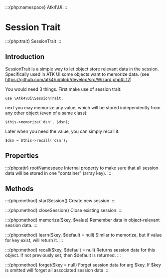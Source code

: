 :::{php:namespace} Atk4\Ui
:::

# Session Trait

:::{php:trait} SessionTrait
:::

## Introduction

SessionTrait is a simple way to let object store relevant data in the session. Specifically used in ATK UI
some objects want to memorize data. (see https://github.com/atk4/ui/blob/develop/src/Wizard.php#L12)

You would need 3 things. First make use of session trait:

```
use \Atk4\Ui\SessionTrait;
```

next you may memorize any value, which will be stored independently from any other object (even of a same class):

```
$this->memorize('dsn', $dsn);
```

Later when you need the value, you can simply recall it:

```
$dsn = $this->recall('dsn');
```

## Properties

:::{php:attr} rootNamespace
Internal property to make sure that all session data will be stored in one
"container" (array key).
:::

## Methods

:::{php:method} startSession()
Create new session.
:::

:::{php:method} closeSession()
Close existing session.
:::

:::{php:method} memorize($key, $value)
Remember data in object-relevant session data.
:::

:::{php:method} learn($key, $default = null)
Similar to memorize, but if value for key exist, will return it.
:::

:::{php:method} recall($key, $default = null)
Returns session data for this object. If not previously set, then $default
is returned.
:::

:::{php:method} forget($key = null)
Forget session data for arg $key. If $key is omitted will forget all
associated session data.
:::
